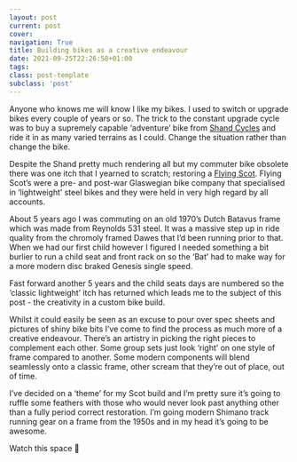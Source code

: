 ```yaml
---
layout: post
current: post
cover: 
navigation: True
title: Building bikes as a creative endeavour
date: 2021-09-25T22:26:58+01:00
tags: 
class: post-template
subclass: 'post'
---
```


Anyone who knows me will know I like my bikes. I used to switch or upgrade bikes every couple of years or so. The trick to the constant upgrade cycle was to buy a supremely capable ‘adventure’ bike from [Shand Cycles](https://www.shandcycles.com/) and ride it in as many varied terrains as I could. Change the situation rather than change the bike.

Despite the Shand pretty much rendering all but my commuter bike obsolete there was one itch that I yearned to scratch; restoring a [Flying Scot](https://www.flying-scot.com). Flying Scot’s were a pre- and post-war Glaswegian bike company that specialised in ‘lightweight’ steel bikes and they were held in very high regard by all accounts.

About 5 years ago I was commuting on an old 1970’s Dutch Batavus frame which was made from Reynolds 531 steel. It was a massive step up in ride quality from the chromoly framed Dawes that I’d been running prior to that. When we had our first child however I figured I needed something a bit burlier to run a child seat and front rack on so the ‘Bat’ had to make way for a more modern disc braked Genesis single speed.

Fast forward another 5 years and the child seats days are numbered so the ‘classic lightweight’ itch has returned which leads me to the subject of this post - the creativity in a custom bike build.

Whilst it could easily be seen as an excuse to pour over spec sheets and pictures of shiny bike bits I’ve come to find the process as much more of a creative endeavour. There’s an artistry in picking the right pieces to complement each other. Some group sets just look ‘right’ on one style of frame compared to another. Some modern components will blend seamlessly onto a classic frame, other scream that they’re out of place, out of time.

I’ve decided on a ‘theme’ for my Scot build and I’m pretty sure it’s going to ruffle some feathers with those who would never look past anything other than a fully period correct restoration. I’m going modern Shimano track running gear on a frame from the 1950s and in my head it’s going to be awesome.

Watch this space 🏴󠁧󠁢󠁳󠁣󠁴󠁿